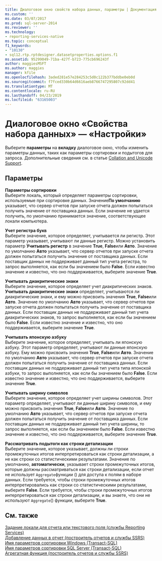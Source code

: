 ```yaml
---
title: Диалоговое окно свойств набора данных, параметры | Документация Майкрософт
ms.custom: ''
ms.date: 03/07/2017
ms.prod: sql-server-2014
ms.reviewer: ''
ms.technology:
- reporting-services-native
ms.topic: conceptual
f1_keywords:
- "10130"
- sql12.rtp.rptdesigner.datasetproperties.options.f1
ms.assetid: 95299049-71ba-427f-b723-775cb696243f
author: maggiesMSFT
ms.author: maggies
manager: kfile
ms.openlocfilehash: 3aded281e57e284253c5d0c122b377bddbe0eb0d
ms.sourcegitcommit: f7fced330b64d6616aeb8766747295807c92dd41
ms.translationtype: MT
ms.contentlocale: ru-RU
ms.lasthandoff: 04/23/2019
ms.locfileid: "63165003"
---
```

# <a name="dataset-properties-dialog-box-options"></a>Диалоговое окно «Свойства набора данных» — «Настройки»
  Выберите **параметры** на **вкладку** диалоговое окно, чтобы изменить параметры данных, таких как параметры сортировки и подытогов для запроса. Дополнительные сведения см. в статье [Collation and Unicode Support](../relational-databases/collations/collation-and-unicode-support.md).  
  
## <a name="options"></a>Параметры  
 **Параметры сортировки**  
 Выберите локаль, который определяет параметры сортировки, используемые при сортировке данных. Значение**По умолчанию** указывает, что сервер отчетов при запуске отчета должен попытаться получить значение от поставщика данных. Если значение не удается получить, по умолчанию принимается значение, соответствующее локали компьютера.  
  
 **Учет регистра букв**  
 Выберите значение, которое определяет, учитывается ли регистр. Этот параметр указывает, учитывают ли данные регистр. Можно установить параметр **Учитывать регистр** в значение **True**, **False**или **Авто**. Значение по умолчанию **Авто** указывает, что сервер отчетов при запуске отчета должен попытаться получить значение от поставщика данных. Если поставщик данных не поддерживает данный тип учета регистра, то запрос выполняется, как если бы значением было **False**. Если известно значение и известно, что оно поддерживается, выберите значение **True**.  
  
 **Учитывать диакритические знаки**  
 Выберите значение, которое определяет учет диакритических знаков. **Учитывать диакритические знаки** определяет, учитываются ли диакритические знаки, и ему можно присвоить значения **True**, **False**или **Авто**. Значение по умолчанию **Авто** указывает, что сервер отчетов при запуске отчета должен попытаться получить значение от поставщика данных. Если поставщик данных не поддерживает данный тип учета диакритических знаков, то запрос выполняется, как если бы значением было **False**. Если известно значение и известно, что оно поддерживается, выберите значение **True**.  
  
 **Учитывать японскую азбуку**  
 Выберите значение, которое определяет, учитывать ли японскую азбуку. Этот параметр определяет, учитывают ли данные японскую азбуку. Ему можно присвоить значения **True**, **False**или **Авто**. Значение по умолчанию **Авто** указывает, что сервер отчетов при запуске отчета должен попытаться получить значение от поставщика данных. Если поставщик данных не поддерживает данный тип учета типа японской азбуки, то запрос выполняется, как если бы значением было **False**. Если известно значение и известно, что оно поддерживается, выберите значение **True**.  
  
 **Учитывать ширину символов**  
 Выберите значение, которое определяет учет ширины символов. Этот параметр определяет, учитывают ли данные ширину символов, и ему можно присвоить значения **True**, **False**или **Авто**. Значение по умолчанию **Авто** указывает, что сервер отчетов при запуске отчета должен попытаться получить значение от поставщика данных. Если поставщик данных не поддерживает данный тип учета ширины, то запрос выполняется, как если бы значением было **False**. Если известно значение и известно, что оно поддерживается, выберите значение **True**.  
  
 **Рассматривать подытоги как строки детализации**  
 Выберите значение, которое указывает, должны ли строки промежуточных итогов интерпретироваться как строки детализации, а не как строки со статистическими результатами. Значение по умолчанию, **автоматически**, указывает строки промежуточных итогов, которые должны рассматриваться как строки детализации, если отчет не использует `Aggregate`функции () для доступа к полям в наборе данных. Если требуется, чтобы строки промежуточных итогов интерпретировались как строки со статистическими результатами, выберите **False**. Если требуется, чтобы строки промежуточных итогов интерпретироваться как строки детализации, и вы знаете, что они не используют `Aggregate`() функции, выберите **True**.  
  
## <a name="see-also"></a>См. также  
 [Задание локали для отчета или текстового поля &#40;службы Reporting Services&#41;](report-design/set-the-locale-for-a-report-or-text-box-reporting-services.md)   
 [Добавление данных в отчет &#40;построитель отчетов и службы SSRS&#41;](report-data/report-datasets-ssrs.md)   
 [Имя параметров сортировки Windows (Transact-SQL)](/sql/t-sql/statements/windows-collation-name-transact-sql)   
 [Имя параметров сортировки SQL Server (Transact-SQL)](/sql/t-sql/statements/sql-server-collation-name-transact-sql)   
 [Агрегатная функция &#40;построитель отчетов и службы SSRS&#41;](report-design/report-builder-functions-aggregate-function.md)  
  
  
